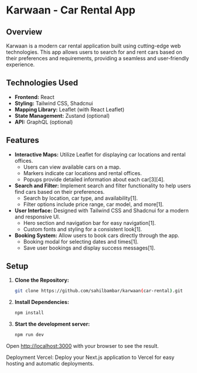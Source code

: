# Karwaan - Car Rental App

## Overview
Karwaan is a modern car rental application built using cutting-edge web technologies. This app allows users to search for and rent cars based on their preferences and requirements, providing a seamless and user-friendly experience.

## Technologies Used
- **Frontend:** React
- **Styling:** Tailwind CSS, Shadcnui
- **Mapping Library:** Leaflet (with React Leaflet)
- **State Management:** Zustand (optional)
- **API:** GraphQL (optional)

## Features
- **Interactive Maps:** Utilize Leaflet for displaying car locations and rental offices.
  - Users can view available cars on a map.
  - Markers indicate car locations and rental offices.
  - Popups provide detailed information about each car[3][4].
- **Search and Filter:** Implement search and filter functionality to help users find cars based on their preferences.
  - Search by location, car type, and availability[1].
  - Filter options include price range, car model, and more[1].
- **User Interface:** Designed with Tailwind CSS and Shadcnui for a modern and responsive UI.
  - Hero section and navigation bar for easy navigation[1].
  - Custom fonts and styling for a consistent look[1].
- **Booking System:** Allow users to book cars directly through the app.
  - Booking modal for selecting dates and times[1].
  - Save user bookings and display success messages[1].

## Setup
1. **Clone the Repository:**
   ```bash
   git clone https://github.com/sahilbambar/karwaan(car-rental).git
2. **Install Dependencies:**
   ```bash
   npm install
3. **Start the development server:**
   ```bash
   npm run dev
Open [http://localhost:3000](http://localhost:3000) with your browser to see the result.

Deployment
Vercel: Deploy your Next.js application to Vercel for easy hosting and automatic deployments.



